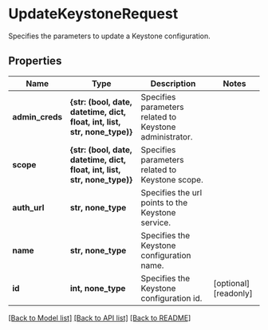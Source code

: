 # UpdateKeystoneRequest

Specifies the parameters to update a Keystone configuration.

## Properties
Name | Type | Description | Notes
------------ | ------------- | ------------- | -------------
**admin_creds** | **{str: (bool, date, datetime, dict, float, int, list, str, none_type)}** | Specifies parameters related to Keystone administrator. | 
**scope** | **{str: (bool, date, datetime, dict, float, int, list, str, none_type)}** | Specifies parameters related to Keystone scope. | 
**auth_url** | **str, none_type** | Specifies the url points to the Keystone service. | 
**name** | **str, none_type** | Specifies the Keystone configuration name. | 
**id** | **int, none_type** | Specifies the Keystone configuration id. | [optional] [readonly] 

[[Back to Model list]](../README.md#documentation-for-models) [[Back to API list]](../README.md#documentation-for-api-endpoints) [[Back to README]](../README.md)


